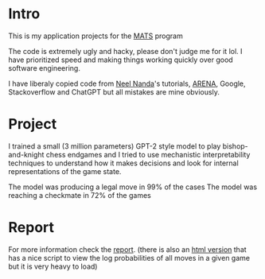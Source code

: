 # Intro

This is my application projects for the [MATS](https://www.matsprogram.org/) program

The code is extremely ugly and hacky, please don't judge me for it lol. I have prioritized speed and making things working quickly over good software engineering.

I have liberaly copied code from [Neel Nanda](https://github.com/neelnanda-io)'s tutorials, [ARENA](https://www.arena.education/), Google, Stackoverflow and ChatGPT but all mistakes are mine obviously.

# Project

I trained a small (3 million parameters) GPT-2 style model to play bishop-and-knight chess endgames and I tried to use mechanistic interpretability techniques to understand how it makes decisions and look for internal representations of the game state.

The model was producing a legal move in 99% of the cases
The model was reaching a checkmate in 72% of the games

# Report

For more information check the [report](https://github.com/VasilGeorgiev39/MechInterp/blob/main/Absent%20World%20Representations.md). (there is also an [html version](https://github.com/VasilGeorgiev39/MechInterp/blob/main/Absent%20World%20Representations.html) that has a nice script to view the log probabilities of all moves in a given game but it is very heavy to load)

